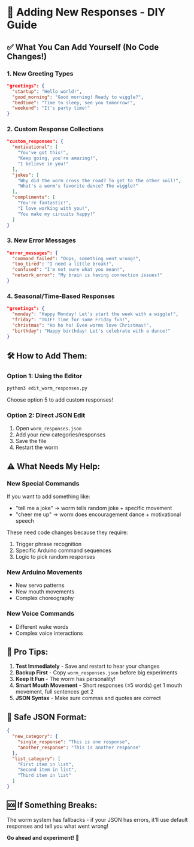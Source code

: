 # 🚀 Adding New Responses - DIY Guide

## ✅ What You Can Add Yourself (No Code Changes!)

### 1. **New Greeting Types**
```json
"greetings": {
  "startup": "Hello world!",
  "good_morning": "Good morning! Ready to wiggle?",
  "bedtime": "Time to sleep, see you tomorrow!",
  "weekend": "It's party time!"
}
```

### 2. **Custom Response Collections**
```json
"custom_responses": {
  "motivational": [
    "You've got this!",
    "Keep going, you're amazing!",
    "I believe in you!"
  ],
  "jokes": [
    "Why did the worm cross the road? To get to the other soil!",
    "What's a worm's favorite dance? The wiggle!"
  ],
  "compliments": [
    "You're fantastic!",
    "I love working with you!",
    "You make my circuits happy!"
  ]
}
```

### 3. **New Error Messages**
```json
"error_messages": {
  "command_failed": "Oops, something went wrong!",
  "too_tired": "I need a little break!",
  "confused": "I'm not sure what you mean!",
  "network_error": "My brain is having connection issues!"
}
```

### 4. **Seasonal/Time-Based Responses**
```json
"greetings": {
  "monday": "Happy Monday! Let's start the week with a wiggle!",
  "friday": "TGIF! Time for some Friday fun!",
  "christmas": "Ho ho ho! Even worms love Christmas!",
  "birthday": "Happy birthday! Let's celebrate with a dance!"
}
```

## 🛠️ How to Add Them:

### **Option 1: Using the Editor**
```bash
python3 edit_worm_responses.py
```
Choose option 5 to add custom responses!

### **Option 2: Direct JSON Edit**
1. Open `worm_responses.json`
2. Add your new categories/responses
3. Save the file
4. Restart the worm

## ⚠️ What Needs My Help:

### **New Special Commands**
If you want to add something like:
- "tell me a joke" → worm tells random joke + specific movement
- "cheer me up" → worm does encouragement dance + motivational speech

These need code changes because they require:
1. Trigger phrase recognition
2. Specific Arduino command sequences
3. Logic to pick random responses

### **New Arduino Movements**
- New servo patterns
- New mouth movements
- Complex choreography

### **New Voice Commands**
- Different wake words
- Complex voice interactions

## 🎯 Pro Tips:

1. **Test Immediately** - Save and restart to hear your changes
2. **Backup First** - Copy `worm_responses.json` before big experiments
3. **Keep It Fun** - The worm has personality!
4. **Smart Mouth Movement** - Short responses (≤5 words) get 1 mouth movement, full sentences get 2
5. **JSON Syntax** - Make sure commas and quotes are correct

## 📝 Safe JSON Format:
```json
{
  "new_category": {
    "single_response": "This is one response",
    "another_response": "This is another response"
  },
  "list_category": [
    "First item in list",
    "Second item in list",
    "Third item in list"
  ]
}
```

## 🆘 If Something Breaks:
The worm system has fallbacks - if your JSON has errors, it'll use default responses and tell you what went wrong!

**Go ahead and experiment!** 🎉 